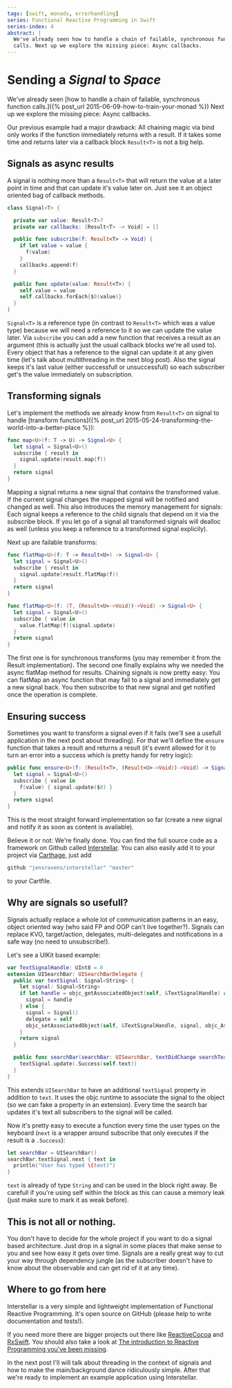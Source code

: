 ```yaml
---
tags: [swift, monads, errorhandling]
series: Functional Reactive Programming in Swift
series-index: 4
abstract: |
  We've already seen how to handle a chain of failable, synchronous function
  calls. Next up we explore the missing piece: Async callbacks.
---
```


# Sending a _Signal_ to _Space_

We've already seen [how to handle a chain of failable, synchronous function calls.]({% post_url 2015-06-09-how-to-train-your-monad %})
Next up we explore the missing piece: Async callbacks.

Our previous example had a major drawback: All chaining magic via bind only
works if the function immediately returns with a result. If it takes some time
and returns later via a callback block `Result<T>` is not a big help.

## Signals as async results
A signal is nothing more than a `Result<T>` that will return the value at a later
point in time and that can update it's value later on. Just see it an object
oriented bag of callback methods.

```swift
class Signal<T> {

  private var value: Result<T>?
  private var callbacks: [Result<T> -> Void] = []

  public func subscribe(f: Result<T> -> Void) {
    if let value = value {
      f(value)
    }
    callbacks.append(f)
  }

  public func update(value: Result<T>) {
    self.value = value
    self.callbacks.forEach{$0(value)}
  }
}
```
`Signal<T>` is a reference type (in contrast to `Result<T>` which was a value
type) because we will need a reference to it so we can update the value later.
Via `subscribe` you can add a new function that receives a result as an argument
(this is actually just the usual callback blocks we're all used to). Every object
that has a reference to the signal can update it at any given time (let's talk
about multithreading in the next blog post). Also the signal keeps it's last
value (either successfull or unsuccessfull) so each subscriber get's the value
immediately on subscription.

## Transforming signals
Let's implement the methods we already know from `Result<T>` on signal to handle
[transform functions]({% post_url 2015-05-24-transforming-the-world-into-a-better-place %}):

```swift
func map<U>(f: T -> U) -> Signal<U> {
  let signal = Signal<U>()
  subscribe { result in
    signal.update(result.map(f))
  }
  return signal
}
```
Mapping a signal returns a new signal that contains the transformed value. If
the current signal changes the mapped signal will be notified and changed as well.
This also introduces the memory management for signals: Each signal keeps a
reference to the child signals that depend on it via the subscribe block. If you
let go of a signal all transformed signals will dealloc as well (unless you keep
a reference to a transformed signal explicily).

Next up are failable transforms:

```swift
func flatMap<U>(f: T -> Result<U>) -> Signal<U> {
  let signal = Signal<U>()
  subscribe { result in
    signal.update(result.flatMap(f))
  }
  return signal
}

func flatMap<U>(f: (T, (Result<U>->Void))->Void) -> Signal<U> {
  let signal = Signal<U>()
  subscribe { value in
    value.flatMap(f)(signal.update)
  }
  return signal
}
```

The first one is for synchronous transforms (you may remember it from the Result
implementation). The second one finally explains why we needed the async flatMap
method for results. Chaining signals is now pretty easy: You can flatMap an async
function that may fail to a signal and immediately get a new signal back. You
then subscribe to that new signal and get notified once the operation is complete.

## Ensuring success
Sometimes you want to transform a signal even if it fails (we'll see a usefull
application in the next post about threading). For that we'll define the `ensure`
function that takes a result and returns a result (it's event allowed for it to
turn an error into a success which is pretty handy for retry logic):

```swift
public func ensure<U>(f: (Result<T>, (Result<U>->Void))->Void) -> Signal<U> {
  let signal = Signal<U>()
  subscribe { value in
    f(value) { signal.update($0) }
  }
  return signal
}
```
This is the most straight forward implementation so far (create a new signal and
notify it as soon as content is available).

Believe it or not: We're finally done. You can find the full source code as a
framework on Github called [Interstellar](https://github.com/JensRavens/Interstellar).
You can also easily add it to your project via
[Carthage](https://github.com/Carthage/Carthage), just add

```bash
github "jensravens/interstellar" "master"
```
to your Cartfile.

## Why are signals so usefull?
Signals actually replace a whole lot of communication patterns in an easy, object
oriented way (who said FP and OOP can't live together?). Signals can replace KVO,
target/action, delegates, multi-delegates and notifications in a safe way (no need
to unsubscribe!).

Let's see a UIKit based example:

```swift
var TextSignalHandle: UInt8 = 0
extension UISearchBar: UISearchBarDelegate {
  public var textSignal: Signal<String> {
    let signal: Signal<String>
    if let handle = objc_getAssociatedObject(self, &TextSignalHandle) as? Signal<String> {
      signal = handle
    } else {
      signal = Signal()
      delegate = self
      objc_setAssociatedObject(self, &TextSignalHandle, signal, objc_AssociationPolicy(OBJC_ASSOCIATION_RETAIN_NONATOMIC))
    }
    return signal
  }

  public func searchBar(searchBar: UISearchBar, textDidChange searchText: String) {
    textSignal.update(.Success(self.text))
  }
}
```
This extends `UISearchBar` to have an additional `textSignal` property in addition
to `text`. It uses the objc runtime to associate the signal to the object (so we can
fake a property in an extension). Every time the search bar updates it's text all
subscribers to the signal will be called.

Now it's pretty easy to execute a function every time the user types on the
keyboard (`next` is a wrapper around subscribe that only executes if the result is
a `.Success`):

```swift
let searchBar = UISearchBar()
searchBar.textSignal.next { text in
  println("User has typed \(text)")
}
```
`text` is already of type `String` and can be used in the block right away. Be
carefull if you're using self within the block as this can cause a memory leak
(just make sure to mark it as weak before).

## This is not all or nothing.
You don't have to decide for the whole project if you want to do a signal based
architecture. Just drop in a signal in some places that make sense to you and see
how easy it gets over time. Signals are a really great way to cut your way
through dependency jungle (as the subscriber doesn't have to know about the
observable and can get rid of it at any time).

## Where to go from here
Interstellar is a very simple and lightweight implementation of Functional
Reactive Programming. It's open source on GitHub (please help to write
documentation and tests!).

If you need more there are bigger projects out there like
[ReactiveCocoa](https://github.com/ReactiveCocoa/ReactiveCocoa) and
[RxSwift](https://github.com/kzaher/RxSwift). You should also take a look at
[The introduction to Reactive Programming you've been missing](https://gist.github.com/staltz/868e7e9bc2a7b8c1f754).

In the next post I'll will talk about threading in the context of signals and
how to make the main/background dance ridiculously simple. After that we're
ready to implement an example application using Interstellar.
